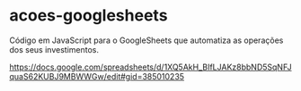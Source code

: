 # acoes-googlesheets
Código em JavaScript para o GoogleSheets que automatiza as operações dos seus investimentos.

https://docs.google.com/spreadsheets/d/1XQ5AkH_BIfLJAKz8bbND5SqNFJquaS62KUBJ9MBWWGw/edit#gid=385010235
